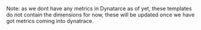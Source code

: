 Note: as we dont have any metrics in Dynatarce as of yet, these templates do not contain the dimensions for now, these will be updated once we have got metrics coming into dynatrace.
